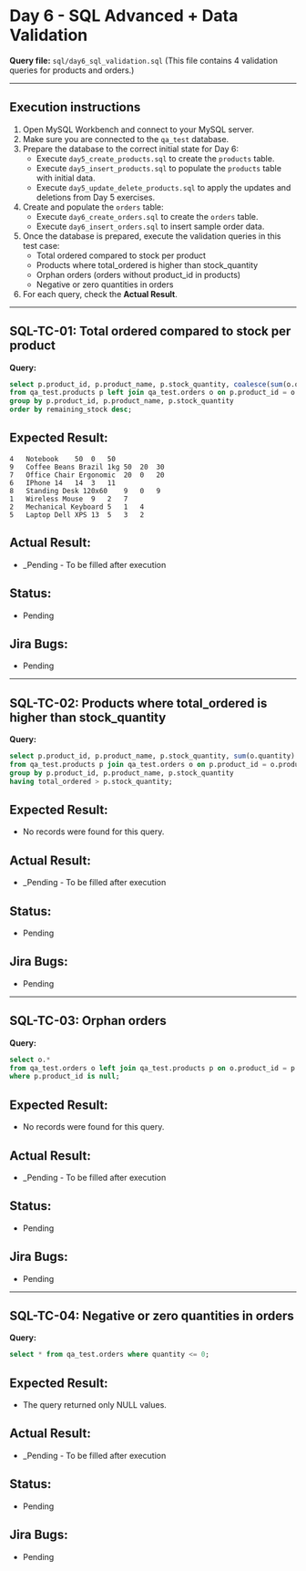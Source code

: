 # Day 6 - SQL Advanced + Data Validation

**Query file:** `sql/day6_sql_validation.sql`
(This file contains 4 validation queries for products and orders.)

---

## Execution instructions
1. Open MySQL Workbench and connect to your MySQL server.
2. Make sure you are connected to the `qa_test` database.
3. Prepare the database to the correct initial state for Day 6:
	- Execute `day5_create_products.sql` to create the `products` table.
	- Execute `day5_insert_products.sql` to populate the `products` table with initial data.
	- Execute `day5_update_delete_products.sql` to apply the updates and deletions from Day 5 exercises.
4. Create and populate the `orders` table:
	- Execute `day6_create_orders.sql` to create the `orders` table.
	- Execute `day6_insert_orders.sql` to insert sample order data.
5. Once the database is prepared, execute the validation queries in this test case:
	- Total ordered compared to stock per product
	- Products where total_ordered is higher than stock_quantity
	- Orphan orders (orders without product_id in products)
	- Negative or zero quantities in orders
6. For each query, check the **Actual Result**.

---

## SQL-TC-01: Total ordered compared to stock per product
**Query:**
```sql
select p.product_id, p.product_name, p.stock_quantity, coalesce(sum(o.quantity), 0) as total_ordered, p.stock_quantity - coalesce(sum(o.quantity), 0) as remaining_stock
from qa_test.products p left join qa_test.orders o on p.product_id = o.product_id
group by p.product_id, p.product_name, p.stock_quantity
order by remaining_stock desc;
```

## Expected Result:
```text
4	Notebook	50	0	50
9	Coffee Beans Brazil 1kg	50	20	30
7	Office Chair Ergonomic	20	0	20
6	IPhone 14	14	3	11
8	Standing Desk 120x60	9	0	9
1	Wireless Mouse	9	2	7
2	Mechanical Keyboard	5	1	4
5	Laptop Dell XPS 13	5	3	2
```

## Actual Result:
- _Pending - To be filled after execution

## Status:
- Pending

## Jira Bugs:
- Pending

---

## SQL-TC-02: Products where total_ordered is higher than stock_quantity
**Query:**
```sql
select p.product_id, p.product_name, p.stock_quantity, sum(o.quantity) as total_ordered
from qa_test.products p join qa_test.orders o on p.product_id = o.product_id
group by p.product_id, p.product_name, p.stock_quantity
having total_ordered > p.stock_quantity;

```

## Expected Result:
- No records were found for this query.

## Actual Result:
- _Pending - To be filled after execution

## Status:
- Pending

## Jira Bugs:
- Pending

---

## SQL-TC-03: Orphan orders
**Query:**
```sql
select o.*
from qa_test.orders o left join qa_test.products p on o.product_id = p.product_id
where p.product_id is null;
```

## Expected Result:
- No records were found for this query.

## Actual Result:
- _Pending - To be filled after execution

## Status:
- Pending

## Jira Bugs:
- Pending

---

## SQL-TC-04: Negative or zero quantities in orders
**Query:**
```sql
select * from qa_test.orders where quantity <= 0;
```

## Expected Result:
- The query returned only NULL values.

## Actual Result:
- _Pending - To be filled after execution

## Status:
- Pending

## Jira Bugs:
- Pending